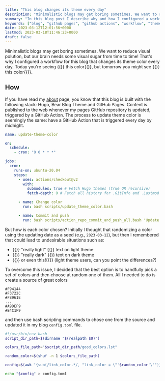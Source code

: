 ```yaml
---
title: "This blog changes its theme every day"
description: "Minimalistic blogs may get boring sometimes. We want to reduce visual polution, but our brain needs some visual sugar from time to time! That's why I configured a workflow for this blog that changes its theme color every day."
summary: "In this blog post I describe why and how I configured a workflow that changes my blog theme color every day."
keywords: ["blog", "github pages", "github actions", "workflow", "theme", "automation"]
date: 2023-03-12T12:01:56+0000
lastmod: 2023-03-18T11:46:23+0000
draft: false
---
```


Minimalistic blogs may get boring sometimes. We want to reduce visual polution, but our brain needs some visual sugar from time to time! That's why I configured a workflow for this blog that changes its theme color every day. Today you're seeing {{<color>}} this color{{</color>}}, but tomorrow you might see {{<color color="#FF0000">}} this color{{</color>}}.

## How

If you have read my [about](../) page, you know that this blog is built with the following stack: Hugo, Bear Blog Theme and GitHub Pages. Content is published to the web whenever my pages GitHub repository is updated, triggered by a GitHub Action. The process to update theme color is seemingly the same: have a GitHub Action that is triggered every day by midnight.

```yaml
name: update-theme-color

on:
  schedule:
    - cron: "0 0 * * *"

jobs:
  cron:
    runs-on: ubuntu-20.04
    steps:
      - uses: actions/checkout@v2
        with:
          submodules: true # Fetch Hugo themes (true OR recursive)
          fetch-depth: 0 # Fetch all history for .GitInfo and .Lastmod

      - name: Change color
        run: bash scripts/update_theme_color.bash

      - name: Commit and push
        run: bash scripts/action_repo_commit_and_push_all.bash "Update theme color"

```

But how is each color chosen? Initially I thought that randomizing a color using the updating date as a seed (e.g., `2023-03-12`), but then I remembered that could lead to undesirable situations such as:

- {{<color color="#FFFFFF">}} "really light" {{</color>}} text on light theme
- {{<color color="#000000">}} "really dark" {{</color>}} text on dark theme
- {{<color color="#4A412A">}} or even this!{{</color>}} (light theme users, can you point the differences?)

To overcome this issue, I decided that the best option is to handfully pick a set of colors and then choose at random one of them. All I needed to do is create a source of great colors

```text
#F94144
#F3722C
#F8961E
...
#A9DEF9
#E4C1F9
```

and then use bash scripting commands to chose one from the source and updated it in my blog `config.toml` file.

```bash
#!/usr/bin/env bash
script_dir_path=$(dirname "$(realpath $0)")

colors_file_path="$script_dir_path/good_colors.lst"

random_color=$(shuf -n 1 $colors_file_path)

config=$(awk '{sub(/link_color.*/, "link_color = \"'$random_color'\"")}1' config.toml)

echo "$config" > config.toml
```